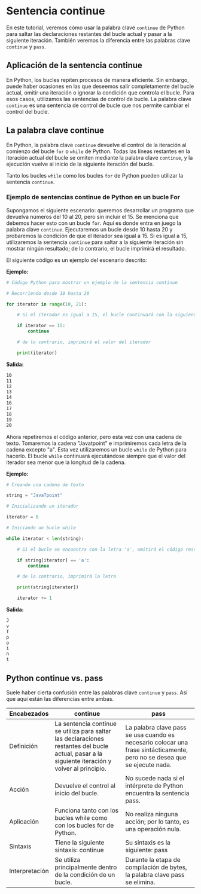 # Sentencia continue

En este tutorial, veremos cómo usar la palabra clave `continue` de Python para saltar las declaraciones restantes del bucle actual y pasar a la siguiente iteración. También veremos la diferencia entre las palabras clave `continue` y `pass`.

## Aplicación de la sentencia continue

En Python, los bucles repiten procesos de manera eficiente. Sin embargo, puede haber ocasiones en las que deseemos salir completamente del bucle actual, omitir una iteración o ignorar la condición que controla el bucle. Para esos casos, utilizamos las sentencias de control de bucle. La palabra clave `continue` es una sentencia de control de bucle que nos permite cambiar el control del bucle.

## La palabra clave continue

En Python, la palabra clave `continue` devuelve el control de la iteración al comienzo del bucle `for` o `while` de Python. Todas las líneas restantes en la iteración actual del bucle se omiten mediante la palabra clave `continue`, y la ejecución vuelve al inicio de la siguiente iteración del bucle.

Tanto los bucles `while` como los bucles `for` de Python pueden utilizar la sentencia `continue`.

### Ejemplo de sentencias continue de Python en un bucle For

Supongamos el siguiente escenario: queremos desarrollar un programa que devuelva números del 10 al 20, pero sin incluir el 15. Se menciona que debemos hacer esto con un bucle `for`. Aquí es donde entra en juego la palabra clave `continue`. Ejecutaremos un bucle desde 10 hasta 20 y probaremos la condición de que el iterador sea igual a 15. Si es igual a 15, utilizaremos la sentencia `continue` para saltar a la siguiente iteración sin mostrar ningún resultado; de lo contrario, el bucle imprimirá el resultado.

El siguiente código es un ejemplo del escenario descrito:

**Ejemplo:**

```python
# Código Python para mostrar un ejemplo de la sentencia continue

# Recorriendo desde 10 hasta 20

for iterator in range(10, 21):

    # Si el iterador es igual a 15, el bucle continuará con la siguiente iteración

    if iterator == 15:
        continue

    # de lo contrario, imprimirá el valor del iterador

    print(iterator)
```

**Salida:**

```bash
10
11
12
13
14
16
17
18
19
20
```

Ahora repetiremos el código anterior, pero esta vez con una cadena de texto. Tomaremos la cadena "Javatpoint" e imprimiremos cada letra de la cadena excepto "a". Esta vez utilizaremos un bucle `while` de Python para hacerlo. El bucle `while` continuará ejecutándose siempre que el valor del iterador sea menor que la longitud de la cadena.

**Ejemplo:**

```python
# Creando una cadena de texto

string = "JavaTpoint"

# Inicializando un iterador

iterator = 0

# Iniciando un bucle while

while iterator < len(string):

    # Si el bucle se encuentra con la letra 'a', omitirá el código restante y pasará a la siguiente iteración

    if string[iterator] == 'a':
        continue

    # de lo contrario, imprimirá la letra

    print(string[iterator])

    iterator += 1
```

**Salida:**

```bash
J
v
T
p
o
i
n
t
```

## Python continue vs. pass

Suele haber cierta confusión entre las palabras clave `continue` y `pass`. Así que aquí están las diferencias entre ambas.

| Encabezados | continue | pass |
| --- | --- | --- |
| Definición | La sentencia continue se utiliza para saltar las declaraciones restantes del bucle actual, pasar a la siguiente iteración y volver al principio. | La palabra clave pass se usa cuando es necesario colocar una frase sintácticamente, pero no se desea que se ejecute nada. |
| Acción | Devuelve el control al inicio del bucle. | No sucede nada si el intérprete de Python encuentra la sentencia pass. |
| Aplicación | Funciona tanto con los bucles while como con los bucles for de Python. | No realiza ninguna acción; por lo tanto, es una operación nula. |
| Sintaxis | Tiene la siguiente sintaxis: continue | Su sintaxis es la siguiente: pass |
| Interpretación | Se utiliza principalmente dentro de la condición de un bucle. | Durante la etapa de compilación de bytes, la palabra clave pass se elimina. |
